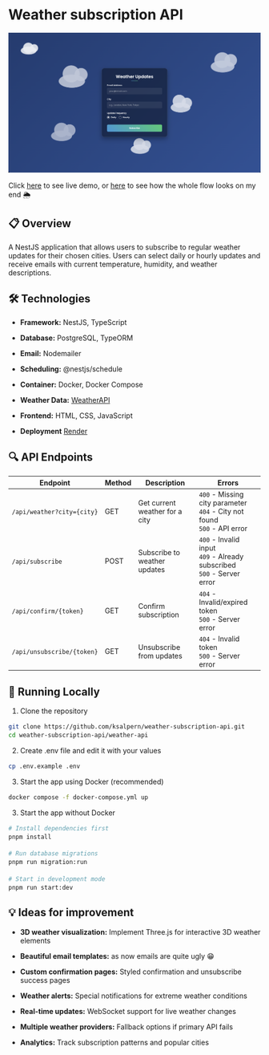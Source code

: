 # Weather subscription API

<img src="./assets/demo.png" alt="demo">

Click [here](https://weather-subscription-api.onrender.com/) to see live demo, or [here](https://youtu.be/eeF0H_TPaqQ) to see how the whole flow looks on my end 🌦️

## 📋 Overview

A NestJS application that allows users to subscribe to regular weather updates for their chosen cities. Users can select daily or hourly updates and receive emails with current temperature, humidity, and weather descriptions.

## 🛠️ Technologies

- **Framework:** NestJS, TypeScript

- **Database:** PostgreSQL, TypeORM

- **Email:** Nodemailer

- **Scheduling:** @nestjs/schedule

- **Container:** Docker, Docker Compose

- **Weather Data:** [WeatherAPI](https://www.weatherapi.com/)

- **Frontend:** HTML, CSS, JavaScript

- **Deployment** [Render](https://render.com/)

## 🔍 API Endpoints

| Endpoint                   | Method | Description                    | Errors                                                                        |
| -------------------------- | ------ | ------------------------------ | ----------------------------------------------------------------------------- |
| `/api/weather?city={city}` | GET    | Get current weather for a city | `400` - Missing city parameter<br>`404` - City not found<br>`500` - API error |
| `/api/subscribe`           | POST   | Subscribe to weather updates   | `400` - Invalid input<br>`409` - Already subscribed<br>`500` - Server error   |
| `/api/confirm/{token}`     | GET    | Confirm subscription           | `404` - Invalid/expired token<br>`500` - Server error                         |
| `/api/unsubscribe/{token}` | GET    | Unsubscribe from updates       | `404` - Invalid token<br>`500` - Server error                                 |

## 🚀 Running Locally

1. Clone the repository

```bash
git clone https://github.com/ksalpern/weather-subscription-api.git
cd weather-subscription-api/weather-api
```

2. Create .env file and edit it with your values

```bash
cp .env.example .env
```

3. Start the app using Docker (recommended)

```bash
docker compose -f docker-compose.yml up
```

3. Start the app without Docker

```bash
# Install dependencies first
pnpm install

# Run database migrations
pnpm run migration:run

# Start in development mode
pnpm run start:dev
```

## 💡 Ideas for improvement

- **3D weather visualization:** Implement Three.js for interactive 3D weather elements

- **Beautiful email templates:** as now emails are quite ugly 😁

- **Custom confirmation pages:** Styled confirmation and unsubscribe success pages

- **Weather alerts:** Special notifications for extreme weather conditions

- **Real-time updates:** WebSocket support for live weather changes

- **Multiple weather providers:** Fallback options if primary API fails

- **Analytics:** Track subscription patterns and popular cities
